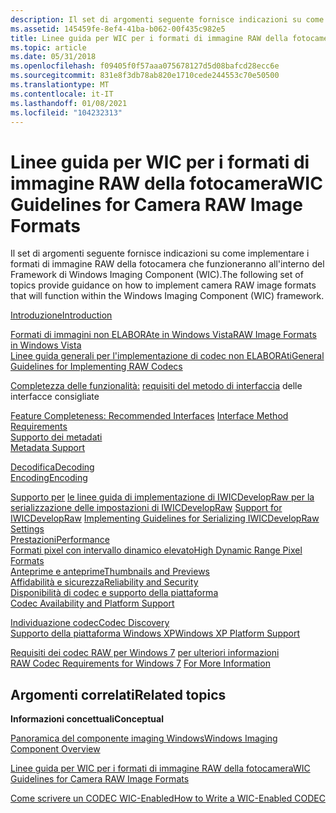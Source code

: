 ```yaml
---
description: Il set di argomenti seguente fornisce indicazioni su come implementare i formati di immagine RAW della fotocamera che funzioneranno all'interno del Framework di Windows Imaging Component (WIC).
ms.assetid: 145459fe-8ef4-41ba-b062-00f435c982e5
title: Linee guida per WIC per i formati di immagine RAW della fotocamera
ms.topic: article
ms.date: 05/31/2018
ms.openlocfilehash: f09405f0f57aaa075678127d5d08bafcd28ecc6e
ms.sourcegitcommit: 831e8f3db78ab820e1710cede244553c70e50500
ms.translationtype: MT
ms.contentlocale: it-IT
ms.lasthandoff: 01/08/2021
ms.locfileid: "104232313"
---
```

# <a name="wic-guidelines-for-camera-raw-image-formats"></a><span data-ttu-id="8513c-103">Linee guida per WIC per i formati di immagine RAW della fotocamera</span><span class="sxs-lookup"><span data-stu-id="8513c-103">WIC Guidelines for Camera RAW Image Formats</span></span>

<span data-ttu-id="8513c-104">Il set di argomenti seguente fornisce indicazioni su come implementare i formati di immagine RAW della fotocamera che funzioneranno all'interno del Framework di Windows Imaging Component (WIC).</span><span class="sxs-lookup"><span data-stu-id="8513c-104">The following set of topics provide guidance on how to implement camera RAW image formats that will function within the Windows Imaging Component (WIC) framework.</span></span>

<dl>

[<span data-ttu-id="8513c-105">Introduzione</span><span class="sxs-lookup"><span data-stu-id="8513c-105">Introduction</span></span>](-wic-rawguidelines-intro.md)  
<dl>

[<span data-ttu-id="8513c-106">Formati di immagini non ELABORAte in Windows Vista</span><span class="sxs-lookup"><span data-stu-id="8513c-106">RAW Image Formats in Windows Vista</span></span>](-wic-rawguidelines-intro-vista.md)  
[<span data-ttu-id="8513c-107">Linee guida generali per l'implementazione di codec non ELABORAti</span><span class="sxs-lookup"><span data-stu-id="8513c-107">General Guidelines for Implementing RAW Codecs</span></span>](-wic-rawguidelines-intro-implement.md)  
<span data-ttu-id="8513c-108"></dl> </dd> <a href="-wic-rawguidelines-feature-complete.md">Completezza delle funzionalità:</a> [requisiti del metodo di interfaccia](-wic-rawguidelines-iface-reqs.md) delle interfacce consigliate</span><span class="sxs-lookup"><span data-stu-id="8513c-108"></dl> </dd> <a href="-wic-rawguidelines-feature-complete.md">Feature Completeness: Recommended Interfaces</a> [Interface Method Requirements](-wic-rawguidelines-iface-reqs.md)</span></span>  
<span data-ttu-id="8513c-109">[Supporto dei metadati](-wic-rawguidelines-metadata.md)  
</span><span class="sxs-lookup"><span data-stu-id="8513c-109">[Metadata Support](-wic-rawguidelines-metadata.md)  
</span></span><dl>

[<span data-ttu-id="8513c-110">Decodifica</span><span class="sxs-lookup"><span data-stu-id="8513c-110">Decoding</span></span>](-wic-rawguidelines-metadata-decoding.md)  
[<span data-ttu-id="8513c-111">Encoding</span><span class="sxs-lookup"><span data-stu-id="8513c-111">Encoding</span></span>](-wic-rawguidelines-metadata-encoding.md)  
<span data-ttu-id="8513c-112"></dl> </dd> <a href="/windows/desktop/wic/-wic-rawguidelines-iwicdevelopraw">Supporto per</a> [le linee guida di implementazione di IWICDevelopRaw per la serializzazione delle impostazioni di IWICDevelopRaw](-wic-rawguidelines-iwicdevelopraw-serializing.md)</span><span class="sxs-lookup"><span data-stu-id="8513c-112"></dl> </dd> <a href="/windows/desktop/wic/-wic-rawguidelines-iwicdevelopraw">Support for IWICDevelopRaw</a> [Implementing Guidelines for Serializing IWICDevelopRaw Settings](-wic-rawguidelines-iwicdevelopraw-serializing.md)</span></span>  
[<span data-ttu-id="8513c-113">Prestazioni</span><span class="sxs-lookup"><span data-stu-id="8513c-113">Performance</span></span>](-wic-rawguidelines-performance.md)  
[<span data-ttu-id="8513c-114">Formati pixel con intervallo dinamico elevato</span><span class="sxs-lookup"><span data-stu-id="8513c-114">High Dynamic Range Pixel Formats</span></span>](-wic-rawguidelines-hdr-formats.md)  
[<span data-ttu-id="8513c-115">Anteprime e anteprime</span><span class="sxs-lookup"><span data-stu-id="8513c-115">Thumbnails and Previews</span></span>](-wic-rawguidelines-thumbnail-previews.md)  
[<span data-ttu-id="8513c-116">Affidabilità e sicurezza</span><span class="sxs-lookup"><span data-stu-id="8513c-116">Reliability and Security</span></span>](-wic-rawguidelines-reliability-security.md)  
<span data-ttu-id="8513c-117">[Disponibilità di codec e supporto della piattaforma](-wic-rawguidelines-availability.md)  
</span><span class="sxs-lookup"><span data-stu-id="8513c-117">[Codec Availability and Platform Support](-wic-rawguidelines-availability.md)  
</span></span><dl>

[<span data-ttu-id="8513c-118">Individuazione codec</span><span class="sxs-lookup"><span data-stu-id="8513c-118">Codec Discovery</span></span>](-wic-rawguidelines-availability.md)  
[<span data-ttu-id="8513c-119">Supporto della piattaforma Windows XP</span><span class="sxs-lookup"><span data-stu-id="8513c-119">Windows XP Platform Support</span></span>](-wic-rawguidelines-availability.md)  
<span data-ttu-id="8513c-120"></dl> </dd> <a href="-wic-rawguidelines-win7.md">Requisiti dei codec RAW per Windows 7</a> [per ulteriori informazioni](-wic-rawguidelines-moreinfo.md)  
</span><span class="sxs-lookup"><span data-stu-id="8513c-120"></dl> </dd> <a href="-wic-rawguidelines-win7.md">RAW Codec Requirements for Windows 7</a> [For More Information](-wic-rawguidelines-moreinfo.md)  
</span></span></dl>

## <a name="related-topics"></a><span data-ttu-id="8513c-121">Argomenti correlati</span><span class="sxs-lookup"><span data-stu-id="8513c-121">Related topics</span></span>

<dl> <dt>

<span data-ttu-id="8513c-122">**Informazioni concettuali**</span><span class="sxs-lookup"><span data-stu-id="8513c-122">**Conceptual**</span></span>
</dt> <dt>

[<span data-ttu-id="8513c-123">Panoramica del componente imaging Windows</span><span class="sxs-lookup"><span data-stu-id="8513c-123">Windows Imaging Component Overview</span></span>](-wic-about-windows-imaging-codec.md)
</dt> <dt>

[<span data-ttu-id="8513c-124">Linee guida per WIC per i formati di immagine RAW della fotocamera</span><span class="sxs-lookup"><span data-stu-id="8513c-124">WIC Guidelines for Camera RAW Image Formats</span></span>](-wic-rawguidelines.md)
</dt> <dt>

[<span data-ttu-id="8513c-125">Come scrivere un CODEC WIC-Enabled</span><span class="sxs-lookup"><span data-stu-id="8513c-125">How to Write a WIC-Enabled CODEC</span></span>](-wic-howtowriteacodec.md)
</dt> </dl>

 

 
